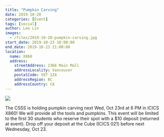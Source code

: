 ```yaml
---
title: "Pumpkin Carving"
date: 2019-10-20
categories: [Event]
tags: [social]
author: Leo Lin
images:
  - /files/2019-10-20-pumpkin-carving.jpg
start_date: 2019-10-23 18:00:00
end_date: 2019-10-23 21:00:00
location:
  name: X860
  address:
    streetAddress: 2366 Main Mall
    addressLocality: Vancouver
    postalCode: V6T 1Z4
    addressRegion: BC
    addressCountry: CA
---
```


![](/files/2019-10-20-pumpkin-carving.jpg)

The CSSS is holding pumpkin carving next Wed, Oct 23rd at 6 PM in ICICS X860! We will provide all the tools and pumpkins. This event will be limited to the first 30 students who reserve their spot with a $10 deposit (returned at event). Drop off your deposit at the Cube (ICICS 021) before next Wednesday, Oct 23.
